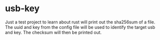 # usb-key
Just a test project to learn about rust
will print out the sha256sum of a file.
The uuid and key from the config file will be used to identify the target usb and key.
The checksum will then be printed out.
